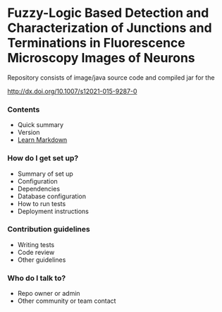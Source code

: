 # Fuzzy-Logic Based Detection and Characterization of Junctions and Terminations in Fluorescence Microscopy Images of Neurons #

Repository consists of image/java source code and compiled jar for the 

http://dx.doi.org/10.1007/s12021-015-9287-0

### Contents ###

* Quick summary
* Version
* [Learn Markdown](https://bitbucket.org/tutorials/markdowndemo)

### How do I get set up? ###

* Summary of set up
* Configuration
* Dependencies
* Database configuration
* How to run tests
* Deployment instructions

### Contribution guidelines ###

* Writing tests
* Code review
* Other guidelines

### Who do I talk to? ###

* Repo owner or admin
* Other community or team contact
